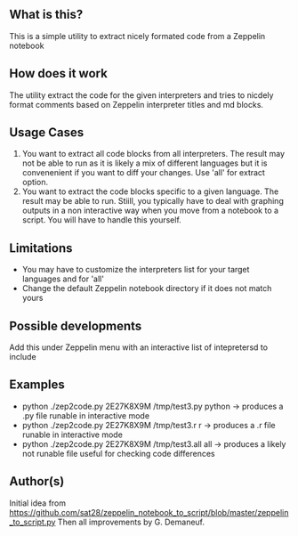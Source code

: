 ## What is this?
This is a simple utility to extract nicely formated code from a Zeppelin notebook

## How does it work
The utility extract the code for the given interpreters and tries to nicdely format comments based on Zeppelin
interpreter titles and md blocks.

## Usage Cases
1) You want to extract all code blocks from all interpreters. The result may not be able to run as it is likely a mix of different languages
   but it is convenenient if you want to diff your changes. Use 'all' for extract option.
2) You want to extract the code blocks specific to a given language. The result may be able to run. Stiill, you typically have to deal with 
   graphing outputs in a non interactive way when you move from a notebook to a script. You will have to handle this yourself. 

## Limitations
* You may have to customize the interpreters list for your target languages and for 'all'
* Change the default Zeppelin notebook directory if it does not match yours

## Possible developments
Add this under Zeppelin menu with an interactive list of intepretersd to include

## Examples
* python ./zep2code.py 2E27K8X9M /tmp/test3.py  python -> produces a .py file runable in interactive mode
* python ./zep2code.py 2E27K8X9M /tmp/test3.r   r      -> produces a .r  file runable in interactive mode
* python ./zep2code.py 2E27K8X9M /tmp/test3.all all    -> produces a likely not runable file useful for checking code differences

## Author(s)
Initial idea from https://github.com/sat28/zeppelin_notebook_to_script/blob/master/zeppelin_to_script.py
Then all improvements by G. Demaneuf.

